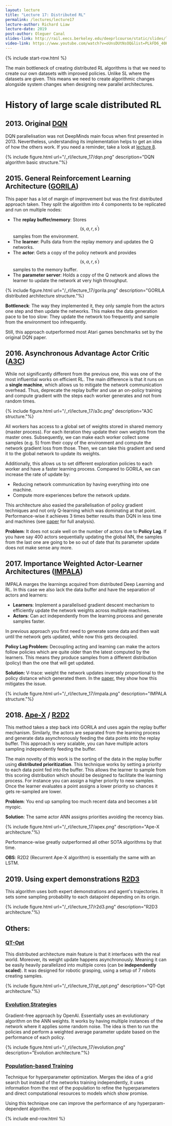 ```yaml
---
layout: lecture
title: "Lecture 17: Distributed RL"
permalink: /lectures/lecture17
lecture-author: Richard Liaw
lecture-date: 2019
post-author: Oleguer Canal
slides-link: http://rail.eecs.berkeley.edu/deeprlcourse/static/slides/lec-17.pdf
video-link: https://www.youtube.com/watch?v=oUnsDUtNsOQ&list=PLkFD6_40KJIwhWJpGazJ9VSj9CFMkb79A&index=17
---
```

<!--
Disclaimer and authorship:
This article is provided for free only for your personal informational and entertainment purposes. No commercial use of it is allowed.

Please note there might be mistakes. We would be grateful to receive (constructive) criticism if you spot any. You can reach us at: ai.campus.ai@gmail.com or directly open an issue on our github repo: https://github.com/CampusAI/CampusAI.github.io

If considering to use the text please cite the original author/s of the lecture/paper.
Furthermore, please acknowledge our work by adding a link to our website: https://campusai.github.io/ and citing our names: Oleguer Canal and Federico Taschin.
-->

{% include start-row.html %}

The main bottleneck of creating distributed RL algorithms is that we need to create our own datasets with improved policies. Unlike SL where the datasets are given.
This means we need to create algorithmic changes alongside system changes when designing new parallel architectures.

# History of large scale distributed RL

## 2013. Original [DQN](https://arxiv.org/abs/1312.5602)

DQN parallelisation was not DeepMinds main focus when first presented in 2013.
Nevertheless, understanding its implementation helps to get an idea of how the others work.
If you need a reminder, take a look at [lecture 8](/lectures/lecture8).

{% include figure.html url="/_rl/lecture_17/dqn.png" description="DQN algorithm basic structure."%}

## 2015. General Reinforcement Learning Architecture ([GORILA](https://arxiv.org/abs/1507.04296))

This paper has a lot of margin of improvement but was the first distributed approach taken. 
They split the algorithm into 4 components to be replicated and run on multiple nodes:
- The **replay buffer/memory**: Stores $$(s, a, r, s^\prime)$$ samples from the environment.
- The **learner**: Pulls data from the replay memory and updates the Q networks.
- The **actor**: Gets a copy of the policy network and provides $$(s, a, r, s^\prime)$$ samples to the memory buffer.
- The **parameter server**: Holds a copy of the Q network and allows the learner to update the network at very high throughput.

{% include figure.html url="/_rl/lecture_17/gorila.png" description="GORILA distributed architecture structure."%}

**Bottleneck**:
The way they implemented it, they only sample from the actors one step and then update the networks. This makes the data generation pace to be too slow: They update the network too frequently and sample from the environment too infrequently.

Still, this approach outperformed most Atari games benchmarks set by the original DQN paper.

## 2016. Asynchronous Advantage Actor Critic ([A3C](https://arxiv.org/pdf/1602.01783.pdf))

While not significantly different from the previous one, this was one of the most influential works on efficient RL.
The main difference is that it runs on a **single machine**, which allows us to mitigate the network communication overhead.
Thus, deprecate the replay buffer and use an on-policy training and compute gradient with the steps each worker generates and not from random times.

{% include figure.html url="/_rl/lecture_17/a3c.png" description="A3C structure."%}

All workers has access to a global set of weights stored in shared memory (master process).
For each iteration they update their own weights from the master ones.
Subsequently, we can make each worker collect some samples (e.g. 5) from their copy of the environment and compute the network gradient loss from those.
Then, we can take this gradient and send it to the global network to update its weights.

Additionally, this allows us to set different exploration policies to each worker and have a faster learning process. Compared to GORILA, we can increase the rate of update by:
- Reducing network communication by having everything into one machine.
- Compute more experiences before the network update.

This architecture also easied the parallelisation of policy gradient techniques and not only Q-learning which was dominating at that point.
Performance-wise it achieves 3 times better results than DQN in less time and machines (see [paper](https://arxiv.org/pdf/1602.01783.pdf) for full analysis).

**Problem**: It does not scale well on the number of actors due to **Policy Lag**.
If you have say 400 actors sequentially updating the global NN, the samples from the last one are going to be so out of date that its parameter update does not make sense any more.

## 2017. Importance Weighted Actor-Learner Architectures ([IMPALA](https://arxiv.org/abs/1802.01561))

IMPALA marges the learnings acquired from distributed Deep Learning and RL.
In this case we also lack the data buffer and have the separation of actors and learners:
- **Learners**: Implement a parallelised gradient descent mechanism to efficiently update the network weights across multiple machines.
- **Actors**: Can act independently from the learning process and generate samples faster.

In previous approach you first need to generate some data and then wait until the network gets updated, while now this gets decoupled.

**Policy Lag Problem:** Decoupling acting and learning can make the actors follow policies which are quite older than the latest computed by the learners.
This means they produce samples from a different distribution (policy) than the one that will get updated.

**Solution:** V-trace: weight the network updates inversely proportional to the policy distance which generated them. In the [paper](https://arxiv.org/abs/1802.01561), they show how this mitigates the issue.

{% include figure.html url="/_rl/lecture_17/impala.png" description="IMPALA structure."%}

## 2018. [Ape-X](https://arxiv.org/abs/1803.00933) / [R2D2](https://openreview.net/pdf?id=r1lyTjAqYX)

This method takes a step back into GORILA and uses again the replay buffer mechanism.
Similarly, the actors are separated from the learning process and generate data asynchronously feeding the data points into the replay buffer.
This approach is very scalable, you can have multiple actors sampling independently feeding the buffer.

The main novelty of this work is the sorting of the data in the replay buffer using **distributed prioritization**.
This technique works by setting a priority to each data point fed into the buffer.
This allows the learner to sample from this scoring distribution which should be designed to facilitate the learning process.
For instance you can assign a higher priority to new samples.
Once the learner evaluates a point assigns a lower priority so chances it gets re-sampled are lower.

**Problem**: You end up sampling too much recent data and becomes a bit myopic.

**Solution**: The same actor ANN assigns priorities avoiding the recency bias.

{% include figure.html url="/_rl/lecture_17/apex.png" description="Ape-X architecture."%}

Performance-wise greatly outperformed all other SOTA algorithms by that time.

**OBS**: R2D2 (Recurrent Ape-X algorithm) is essentially the same with an LSTM.

## 2019. Using expert demonstrations [R2D3](https://arxiv.org/abs/1909.01387)

This algorithm uses both expert demonstrations and agent's trajectories.
It sets some sampling probability to each datapoint depending on its origin.

{% include figure.html url="/_rl/lecture_17/r2d3.png" description="R2D3 architecture."%}

## Others:

### [QT-Opt](https://arxiv.org/pdf/1806.10293.pdf)

This distributed architecture main feature is that it interfaces with the real world.
Moreover, its weight update happens asynchronously.
Meaning it can be easily heavily parallelized into multiple cores (can be **independently scaled**).
It was designed for robotic grasping, using a setup of 7 robots creating samples.

{% include figure.html url="/_rl/lecture_17/qt_opt.png" description="QT-Opt architecture."%}


### [Evolution Strategies](https://arxiv.org/abs/1703.03864)

Gradient-free approach by OpenAI.
Essentially uses an evolutionary algorithm on the ANN weights.
It works by having  multiple instances of the network where it applies some random noise.
The idea is then to run the policies and perform a weighted average parameter update based on the performance of each policy.

{% include figure.html url="/_rl/lecture_17/evolution.png" description="Evolution architecture."%}

### [Population-based Training](https://deepmind.com/blog/article/population-based-training-neural-networks)

Technique for hyperparameter optimization.
Merges the idea of a grid search but instead of the networks training independently, it uses information from the rest of the population to refine the hyperparameters and direct computational resources to models which show promise.

Using this technique one can improve the performance of any hyperparam-dependent algorithm.

{% include end-row.html %}